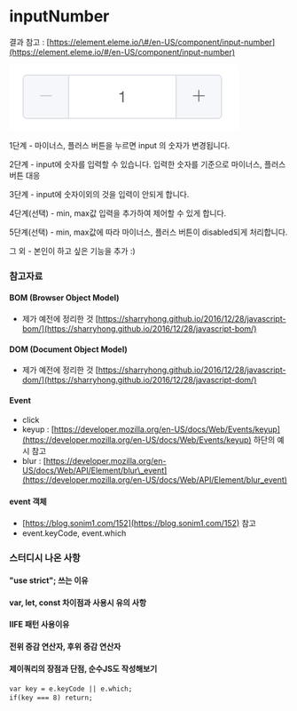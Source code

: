 # inputNumber

결과 참고 : [https://element.eleme.io/\#/en-US/component/input-number](https://element.eleme.io/#/en-US/component/input-number) 

![&#xC608;&#xC2DC; &#xC774;&#xBBF8;&#xC9C0;](../.gitbook/assets/inputnumber.png)

1단계 - 마이너스, 플러스 버튼을 누르면 input 의 숫자가 변경됩니다. 

2단계 - input에 숫자를 입력할 수 있습니다. 입력한 숫자를 기준으로 마이너스, 플러스 버튼 대응

3단계 - input에 숫자이외의 것을 입력이 안되게 합니다. 

4단계\(선택\) - min, max값 입력을 추가하여 제어할 수 있게 합니다. 

5단계\(선택\) - min, max값에 따라 마이너스, 플러스 버튼이 disabled되게 처리합니다. 

그 외 - 본인이 하고 싶은 기능을 추가 :\) 



### 참고자료 

#### BOM \(Browser Object Model\)

* 제가 예전에 정리한 것 [https://sharryhong.github.io/2016/12/28/javascript-bom/](https://sharryhong.github.io/2016/12/28/javascript-bom/)

#### DOM \(Document Object Model\)

* 제가 예전에 정리한 것 [https://sharryhong.github.io/2016/12/28/javascript-dom/](https://sharryhong.github.io/2016/12/28/javascript-dom/) 

#### Event

* click 
* keyup :  [https://developer.mozilla.org/en-US/docs/Web/Events/keyup](https://developer.mozilla.org/en-US/docs/Web/Events/keyup) 하단의 예시 참고 
* blur : [https://developer.mozilla.org/en-US/docs/Web/API/Element/blur\_event](https://developer.mozilla.org/en-US/docs/Web/API/Element/blur_event) 

#### event 객체 

* [https://blog.sonim1.com/152](https://blog.sonim1.com/152) 참고 
* event.keyCode, event.which 

### 스터디시 나온 사항 

#### "use strict"; 쓰는 이유 

#### var, let, const 차이점과 사용시 유의 사항   

#### IIFE 패턴 사용이유 

#### 전위 증감 연산자, 후위 증감 연산자 

#### 제이쿼리의 장점과 단점, 순수JS도 작성해보기       

```text
var key = e.keyCode || e.which;
if(key === 8) return; 
```

